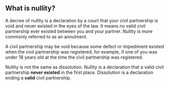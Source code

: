 ##  What is nullity?

A decree of nullity is a declaration by a court that your civil partnership is
void and never existed in the eyes of the law. It means no valid civil
partnership ever existed between you and your partner. Nullity is more
commonly referred to as an annulment.

A civil partnership may be void because some defect or impediment existed when
the civil partnership was registered, for example, if one of you was under 18
years old at the time the civil partnership was registered.

Nullity is not the same as dissolution. Nullity is a declaration that a valid
civil partnership **never existed** in the first place. Dissolution is a
declaration ending a **valid** civil partnership.
